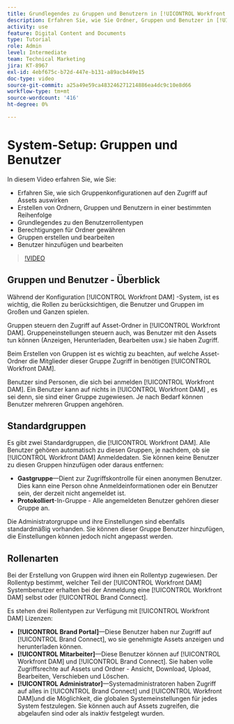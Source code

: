 ```yaml
---
title: Grundlegendes zu Gruppen und Benutzern in [!UICONTROL Workfront DAM]
description: Erfahren Sie, wie Sie Ordner, Gruppen und Benutzer in [!UICONTROL Workfront DAM]. Machen Sie sich mit den Benutzerrollentypen und gewähren Sie Berechtigungen für Ordner.
activity: use
feature: Digital Content and Documents
type: Tutorial
role: Admin
level: Intermediate
team: Technical Marketing
jira: KT-8967
exl-id: 4ebf675c-b72d-447e-b131-a89acb449e15
doc-type: video
source-git-commit: a25a49e59ca483246271214886ea4dc9c10e8d66
workflow-type: tm+mt
source-wordcount: '416'
ht-degree: 0%

---
```


# System-Setup: Gruppen und Benutzer

In diesem Video erfahren Sie, wie Sie:

* Erfahren Sie, wie sich Gruppenkonfigurationen auf den Zugriff auf Assets auswirken
* Erstellen von Ordnern, Gruppen und Benutzern in einer bestimmten Reihenfolge
* Grundlegendes zu den Benutzerrollentypen
* Berechtigungen für Ordner gewähren
* Gruppen erstellen und bearbeiten
* Benutzer hinzufügen und bearbeiten

>[!VIDEO](https://video.tv.adobe.com/v/335230/?quality=12&learn=on)

## Gruppen und Benutzer - Überblick

Während der Konfiguration [!UICONTROL Workfront DAM] -System, ist es wichtig, die Rollen zu berücksichtigen, die Benutzer und Gruppen im Großen und Ganzen spielen.

Gruppen steuern den Zugriff auf Asset-Ordner in [!UICONTROL Workfront DAM]. Gruppeneinstellungen steuern auch, was Benutzer mit den Assets tun können (Anzeigen, Herunterladen, Bearbeiten usw.) sie haben Zugriff.

Beim Erstellen von Gruppen ist es wichtig zu beachten, auf welche Asset-Ordner die Mitglieder dieser Gruppe Zugriff in benötigen [!UICONTROL Workfront DAM].

Benutzer sind Personen, die sich bei anmelden [!UICONTROL Workfront DAM]. Ein Benutzer kann auf nichts in [!UICONTROL Workfront DAM] , es sei denn, sie sind einer Gruppe zugewiesen. Je nach Bedarf können Benutzer mehreren Gruppen angehören.

## Standardgruppen

Es gibt zwei Standardgruppen, die [!UICONTROL Workfront DAM]. Alle Benutzer gehören automatisch zu diesen Gruppen, je nachdem, ob sie [!UICONTROL Workfront DAM] Anmeldedaten. Sie können keine Benutzer zu diesen Gruppen hinzufügen oder daraus entfernen:

* **Gastgruppe**—Dient zur Zugriffskontrolle für einen anonymen Benutzer. Dies kann eine Person ohne Anmeldeinformationen oder ein Benutzer sein, der derzeit nicht angemeldet ist.
* **Protokolliert**-In-Gruppe - Alle angemeldeten Benutzer gehören dieser Gruppe an.

Die Administratorgruppe und ihre Einstellungen sind ebenfalls standardmäßig vorhanden. Sie können dieser Gruppe Benutzer hinzufügen, die Einstellungen können jedoch nicht angepasst werden.

## Rollenarten

Bei der Erstellung von Gruppen wird ihnen ein Rollentyp zugewiesen. Der Rollentyp bestimmt, welcher Teil der [!UICONTROL Workfront DAM] Systembenutzer erhalten bei der Anmeldung eine [!UICONTROL Workfront DAM] selbst oder [!UICONTROL Brand Connect].

Es stehen drei Rollentypen zur Verfügung mit [!UICONTROL Workfront DAM] Lizenzen:

* **[!UICONTROL Brand Portal]**—Diese Benutzer haben nur Zugriff auf [!UICONTROL Brand Connect], wo sie genehmigte Assets anzeigen und herunterladen können.
* **[!UICONTROL Mitarbeiter]**—Diese Benutzer können auf [!UICONTROL Workfront DAM] und [!UICONTROL Brand Connect]. Sie haben volle Zugriffsrechte auf Assets und Ordner - Ansicht, Download, Upload, Bearbeiten, Verschieben und Löschen.
* **[!UICONTROL Administrator]**—Systemadministratoren haben Zugriff auf alles in [!UICONTROL Brand Connect] und [!UICONTROL Workfront DAM]und die Möglichkeit, die globalen Systemeinstellungen für jedes System festzulegen. Sie können auch auf Assets zugreifen, die abgelaufen sind oder als inaktiv festgelegt wurden.

<!-- 
Learn more graphic & documentation article link, below
* Understanding the difference between Workfront licenses and Workfront DAM role types
* -->
